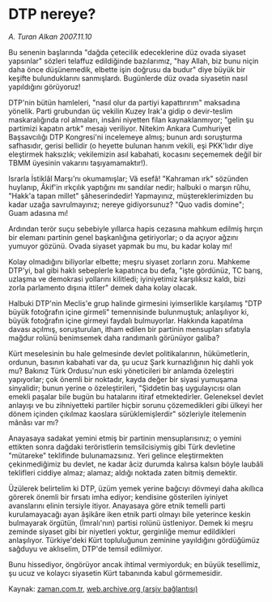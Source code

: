 # DTP nereye?

*A. Turan Alkan 2007.11.10*

<tr><td class="metin" colspan="2" style="padding-top: 20px; padding-left: 5px; padding-right: 10px;">Bu senenin başlarında "dağda çetecilik edeceklerine düz ovada siyaset yapsınlar" sözleri telaffuz edildiğinde bazılarımız, "hay Allah, biz bunu niçin daha önce düşünemedik, elbette işin doğrusu da budur" diye büyük bir keşifte bulunduklarını sanmışlardı. Bugünlerde düz ovada siyasetin nasıl yapıldığını görüyoruz!</td></tr><tr><td class="metin" colspan="2" style="padding-top: 20px; padding-left: 5px; padding-right: 10px;"><p>DTP'nin bütün hamleleri, "nasıl olur da partiyi kapattırırım" maksadına yönelik. Parti grubundan üç vekilin Kuzey Irak'a gidip o devir-teslim maskaralığında rol almaları, insâni niyetten filan kaynaklanmıyor; "gelin şu partimizi kapatın artık" mesajı veriliyor. Nitekim Ankara Cumhuriyet Başsavcılığı DTP Kongresi'ni incelemeye almış; bunun ardı soruşturma safhasıdır, gerisi bellidir (o heyette bulunan hanım vekili, eşi PKK'lıdır diye eleştirmek haksızlık; vekilemizin asıl kabahati, kocasını seçememek değil bir TBMM üyesinin vakarını taşıyamamaktır!).
<p>Israrla İstiklâl Marşı'nı okumamışlar; Vâ esefâ! "Kahraman ırk" sözünden huylanıp, Âkif'in ırkçılık yaptığını mı sandılar nedir; halbuki o marşın rûhu, "Hakk'a tapan millet" şâheserindedir! Yapmayınız, müştereklerimizden bu kadar uzağa savrulmayınız; nereye gidiyorsunuz? "Quo vadis domine"; Guam adasına mı!
<p>Ardından terör suçu sebebiyle yıllarca hapis cezasına mahkum edilmiş hırçın bir elemanı partinin genel başkanlığına getiriyorlar; o da açıyor ağzını yumuyor gözünü. Ovada siyaset yapmak bu mu, bu kadar kolay mı!
<p>Kolay olmadığını biliyorlar elbette; meşru siyaset zorların zoru. Mahkeme DTP'yi, bal gibi haklı sebeplerle kapatınca bu defa, "işte gördünüz, TC barış, uzlaşma ve demokrasi yollarını kilitledi; iyiniyetimiz karşılıksız kaldı, bizi zorla parlamento dışına ittiler" demek daha kolay olacak.
<p>Halbuki DTP'nin Meclis'e grup halinde girmesini iyimserlikle karşılamış "DTP büyük fotoğrafın içine girmeli" temennisinde bulunmuştuk; anlaşılıyor ki, büyük fotoğrafın içine girmeyi faydalı bulmuyorlar. Hakkında kapatılma davası açılmış, soruşturulan, itham edilen bir partinin mensupları sıfatıyla mağdur rolünü benimsemek daha randımanlı görünüyor galiba?
<p>Kürt meselesinin bu hale gelmesinde devlet politikalarının, hükümetlerin, ordunun, basının kabahati var da, şu ucuz Şark kurnazlığının hiç dahli yok mu? Bakınız Türk Ordusu'nun eski yöneticileri bir anlamda özeleştiri yapıyorlar; çok önemli bir noktadır, kayda değer bir siyasi yumuşama sinyalidir; bunun yerine o özeleştirileri, "Şiddetin baş uygulayıcısı olan emekli paşalar bile bugün bu hatalarını itiraf etmektedirler. Geleneksel devlet anlayışı ve bu zihniyetteki partiler hiçbir sorunu çözemedikleri gibi ülkeyi her dönem içinden çıkılmaz kaoslara sürüklemişlerdir" sözleriyle itelemenin mânâsı var mı?
<p>Anayasaya sadakat yemini etmiş bir partinin mensuplarısınız; o yemini ettikten sonra dağdaki teröristlerin temsilcisiymiş gibi Türk devletine "mütareke" teklifinde bulunamazsınız. Yeri gelince eleştirmekten çekinmediğimiz bu devlet, ne kadar âciz durumda kalırsa kalsın böyle laubâli teklifleri ciddiye almaz; alamaz; aldığı noktada zaten bitmiş demektir.
<p>Üzülerek belirtelim ki DTP, üzüm yemek yerine bağcıyı dövmeyi daha akıllıca görerek önemli bir fırsatı imha ediyor; kendisine gösterilen iyiniyet avanslarını elinin tersiyle itiyor. Anayasaya göre etnik temelli parti kurulamayacağı ayan âşikâre iken etnik parti olmayı bile yeterince keskin bulmayarak örgütün, (İmralı'nın) partisi rolünü üstleniyor. Demek ki meşru zeminde siyaset gibi bir niyetleri yoktur, gerginliğe memur edildikleri anlaşılıyor. Türkiye'deki Kürt topluluğunun zeminine yayıldığını gördüğümüz sağduyu ve aklıselim, DTP'de temsil edilmiyor.
<p>Bunu hissediyor, öngörüyor ancak ihtimal vermiyorduk; en büyük tesellimiz, şu ucuz ve kolaycı siyasetin Kürt tabanında kabul görmemesidir.<br/></p></p></p></p></p></p></p></p></p></td></tr>

Kaynak: [zaman.com.tr](http://zaman.com.tr/yazar.do?yazino=611557), [web.archive.org (arşiv bağlantısı)](http://web.archive.org/web/20080611135114/http://zaman.com.tr:80/yazar.do?yazino=611557)
